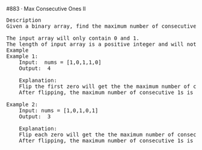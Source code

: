 #883 · Max Consecutive Ones II
<pre>
Description
Given a binary array, find the maximum number of consecutive 1s in this array if you can flip at most one 0.

The input array will only contain 0 and 1.
The length of input array is a positive integer and will not exceed 10,000.
Example
Example 1:
	Input:  nums = [1,0,1,1,0]
	Output:  4
	
	Explanation:
	Flip the first zero will get the the maximum number of consecutive 1s.
	After flipping, the maximum number of consecutive 1s is 4.

Example 2:
	Input: nums = [1,0,1,0,1]
	Output:  3
	
	Explanation:
	Flip each zero will get the the maximum number of consecutive 1s.
	After flipping, the maximum number of consecutive 1s is 3.
</pre>